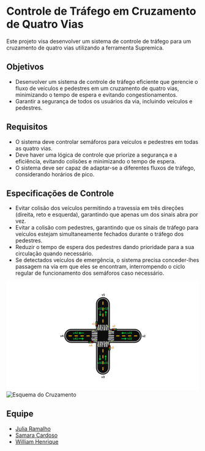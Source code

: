 # Controle de Tráfego em Cruzamento de Quatro Vias

Este projeto visa desenvolver um sistema de controle de tráfego para um cruzamento de quatro vias utilizando a ferramenta Supremica.

## Objetivos

- Desenvolver um sistema de controle de tráfego eficiente que gerencie o fluxo de veículos e pedestres em um cruzamento de quatro vias, minimizando o tempo de espera e evitando congestionamentos.
- Garantir a segurança de todos os usuários da via, incluindo veículos e pedestres.

## Requisitos

- O sistema deve controlar semáforos para veículos e pedestres em todas as quatro vias.
- Deve haver uma lógica de controle que priorize a segurança e a eficiência, evitando colisões e minimizando o tempo de espera.
- O sistema deve ser capaz de adaptar-se a diferentes fluxos de tráfego, considerando horários de pico.

## Especificações de Controle

- Evitar colisão dos veículos permitindo a travessia em três direções (direita, reto e esquerda), garantindo que apenas um dos sinais abra por vez.
- Evitar a colisão com pedestres, garantindo que os sinais de tráfego para veículos estejam simultaneamente fechados durante o tráfego dos pedestres.
- Reduzir o tempo de espera dos pedestres dando prioridade para a sua circulação quando necessário.
- Se detectados veículos de emergência, o sistema precisa conceder-lhes passagem na via em que eles se encontram, interrompendo o ciclo regular de funcionamento dos semáforos caso necessário.

![Esquema do Cruzamento](https://github.com/william-hazem/Controle-Trafego/blob/main/EsquemaCruzamento.png)
![Esquema do Cruzamento](https://github.com/william-hazem/Controle-Trafego/assets/80481653/eb6179ea-c1b7-4661-8080-bf4db7e10ff5)


## Equipe

- [Julia Ramalho](https://github.com/ramalhocsjulia)
- [Samara Cardoso](https://github.com/SamaraLimaCardoso)
- [William Henrique](https://github.com/william-hazem)
